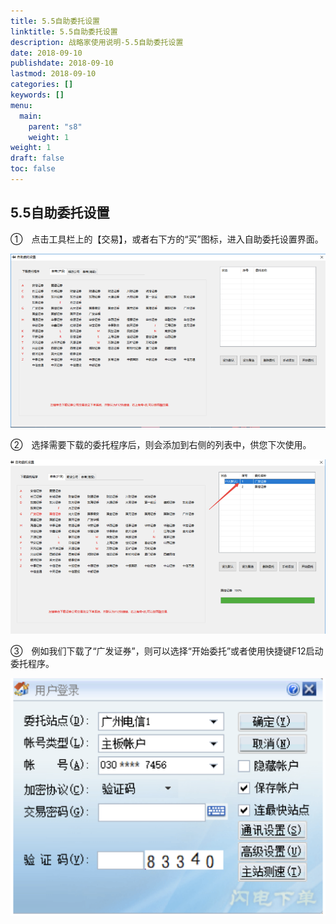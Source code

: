 ```yaml
---
title: 5.5自助委托设置
linktitle: 5.5自助委托设置
description: 战略家使用说明-5.5自助委托设置
date: 2018-09-10
publishdate: 2018-09-10
lastmod: 2018-09-10
categories: []
keywords: []
menu:
  main:
    parent: "s8"
    weight: 1
weight: 1
draft: false
toc: false
---
```


## 5.5自助委托设置

①　点击工具栏上的【交易】，或者右下方的“买”图标，进入自助委托设置界面。

![](/assets/hld_weituo1.png)

 

②　选择需要下载的委托程序后，则会添加到右侧的列表中，供您下次使用。

![](/assets/hld_weituo2.png)

	 

③　例如我们下载了“广发证券”，则可以选择“开始委托”或者使用快捷键F12启动	委托程序。

![](/assets/hld_weituo3.png)

